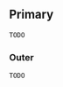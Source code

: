 ## Primary

`TODO`

### Outer

`TODO`

<!--
outer, ID_var, ID_nat, null, NUM, String, true, false, 
call/call/rec/finalize, C, parens`
-->
